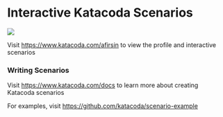 # Interactive Katacoda Scenarios

[![](http://shields.katacoda.com/katacoda/afirsin/count.svg)](https://www.katacoda.com/afirsin "Get your profile on Katacoda.com")

Visit https://www.katacoda.com/afirsin to view the profile and interactive scenarios

### Writing Scenarios
Visit https://www.katacoda.com/docs to learn more about creating Katacoda scenarios

For examples, visit https://github.com/katacoda/scenario-example
